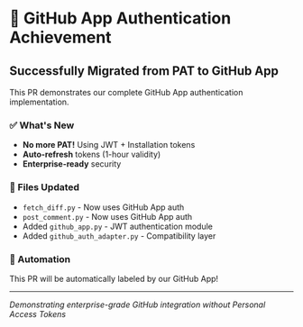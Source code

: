 # 🎉 GitHub App Authentication Achievement

## Successfully Migrated from PAT to GitHub App

This PR demonstrates our complete GitHub App authentication implementation.

### ✅ What's New
- **No more PAT!** Using JWT + Installation tokens
- **Auto-refresh** tokens (1-hour validity)  
- **Enterprise-ready** security

### 📝 Files Updated
- `fetch_diff.py` - Now uses GitHub App auth
- `post_comment.py` - Now uses GitHub App auth
- Added `github_app.py` - JWT authentication module
- Added `github_auth_adapter.py` - Compatibility layer

### 🤖 Automation
This PR will be automatically labeled by our GitHub App!

---
*Demonstrating enterprise-grade GitHub integration without Personal Access Tokens*
